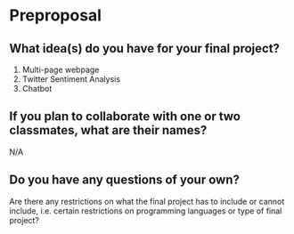 # Preproposal

## What idea(s) do you have for your final project?

1. Multi-page webpage 
2. Twitter Sentiment Analysis 
3. Chatbot 

## If you plan to collaborate with one or two classmates, what are their names?

N/A

## Do you have any questions of your own?

Are there any restrictions on what the final project has to include or cannot include,
i.e. certain restrictions on programming languages or type of final project?
